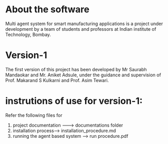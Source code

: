 # About the software
Multi agent system for smart manufacturing applications is a project under development by a team of students and professors at Indian institute of Technology, Bombay.

# Version-1
The first version of this project has been developed by Mr Saurabh Mandaokar and Mr. Aniket Adsule,
under the guidance and supervision of Prof. Makarand S Kulkarni and Prof. Asim Tewari. 

# instrutions of use for version-1:
Refer the following files for 

1. project documentation ---> documentations folder
2. installation process--> installation_procedure.md
3. running the agent based system --> run procedure.pdf



